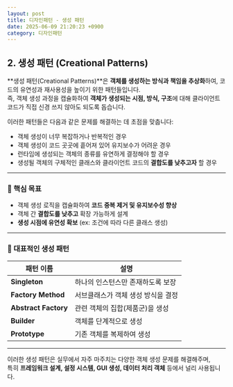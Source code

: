 ```yaml
---
layout: post
title: 디자인패턴 - 생성 패턴
date: 2025-06-09 21:20:23 +0900
category: 디자인패턴
---
```

## 2. 생성 패턴 (Creational Patterns)

**생성 패턴(Creational Patterns)**은 **객체를 생성하는 방식과 책임을 추상화**하여, 코드의 유연성과 재사용성을 높이기 위한 패턴들입니다.  
즉, 객체 생성 과정을 캡슐화하여 **객체가 생성되는 시점, 방식, 구조**에 대해 클라이언트 코드가 직접 신경 쓰지 않아도 되도록 돕습니다.

이러한 패턴들은 다음과 같은 문제를 해결하는 데 초점을 맞춥니다:

- 객체 생성이 너무 복잡하거나 반복적인 경우
- 객체 생성이 코드 곳곳에 흩어져 있어 유지보수가 어려운 경우
- 런타임에 생성되는 객체의 종류를 유연하게 결정해야 할 경우
- 생성될 객체의 구체적인 클래스와 클라이언트 코드의 **결합도를 낮추고자** 할 경우

---

### 🎯 핵심 목표

- 객체 생성 로직을 캡슐화하여 **코드 중복 제거 및 유지보수성 향상**
- 객체 간 **결합도를 낮추고** 확장 가능하게 설계
- **생성 시점에 유연성 확보** (ex: 조건에 따라 다른 클래스 생성)

---

### 🧩 대표적인 생성 패턴

| 패턴 이름          | 설명 |
|-------------------|------|
| **Singleton**      | 하나의 인스턴스만 존재하도록 보장 |
| **Factory Method** | 서브클래스가 객체 생성 방식을 결정 |
| **Abstract Factory** | 관련 객체의 집합(제품군)을 생성 |
| **Builder**        | 객체를 단계적으로 생성 |
| **Prototype**      | 기존 객체를 복제하여 생성 |

---

이러한 생성 패턴은 실무에서 자주 마주치는 다양한 객체 생성 문제를 해결해주며,  
특히 **프레임워크 설계, 설정 시스템, GUI 생성, 데이터 처리 객체** 등에서 널리 사용됩니다.